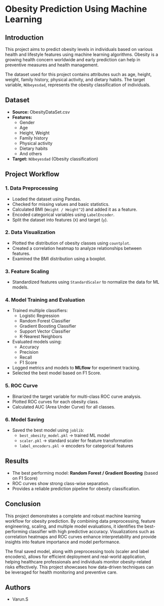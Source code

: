 # Obesity Prediction Using Machine Learning

## Introduction
This project aims to predict obesity levels in individuals based on various health and lifestyle features using machine learning algorithms. Obesity is a growing health concern worldwide and early prediction can help in preventive measures and health management.

The dataset used for this project contains attributes such as age, height, weight, family history, physical activity, and dietary habits. The target variable, `NObeyesdad`, represents the obesity classification of individuals.

## Dataset
- **Source:** ObesityDataSet.csv  
- **Features:** 
  - Gender
  - Age
  - Height, Weight
  - Family history
  - Physical activity
  - Dietary habits
  - And others  
- **Target:** `NObeyesdad` (Obesity classification)  

## Project Workflow

### 1. Data Preprocessing
- Loaded the dataset using Pandas.
- Checked for missing values and basic statistics.
- Calculated BMI (`Weight / Height^2`) and added it as a feature.
- Encoded categorical variables using `LabelEncoder`.
- Split the dataset into features (`X`) and target (`y`).

### 2. Data Visualization
- Plotted the distribution of obesity classes using `countplot`.
- Created a correlation heatmap to analyze relationships between features.
- Examined the BMI distribution using a boxplot.

### 3. Feature Scaling
- Standardized features using `StandardScaler` to normalize the data for ML models.

### 4. Model Training and Evaluation
- Trained multiple classifiers:
  - Logistic Regression
  - Random Forest Classifier
  - Gradient Boosting Classifier
  - Support Vector Classifier
  - K-Nearest Neighbors
- Evaluated models using:
  - Accuracy
  - Precision
  - Recall
  - F1 Score
- Logged metrics and models to **MLflow** for experiment tracking.
- Selected the best model based on F1 Score.

### 5. ROC Curve
- Binarized the target variable for multi-class ROC curve analysis.
- Plotted ROC curves for each obesity class.
- Calculated AUC (Area Under Curve) for all classes.

### 6. Model Saving
- Saved the best model using `joblib`:
  - `best_obesity_model.pkl` → trained ML model
  - `scaler.pkl` → standard scaler for feature transformation
  - `label_encoders.pkl` → encoders for categorical features  

## Results
- The best performing model: **Random Forest / Gradient Boosting** (based on F1 Score)
- ROC curves show strong class-wise separation.
- Provides a reliable prediction pipeline for obesity classification.

## Conclusion
This project demonstrates a complete and robust machine learning workflow for obesity prediction. By combining data preprocessing, feature engineering, scaling, and multiple model evaluations, it identifies the best-performing classifier with high predictive accuracy. Visualizations such as correlation heatmaps and ROC curves enhance interpretability and provide insights into feature importance and model performance.  

The final saved model, along with preprocessing tools (scaler and label encoders), allows for efficient deployment and real-world application, helping healthcare professionals and individuals monitor obesity-related risks effectively. This project showcases how data-driven techniques can be leveraged for health monitoring and preventive care.

## Authors
- Varun.S
